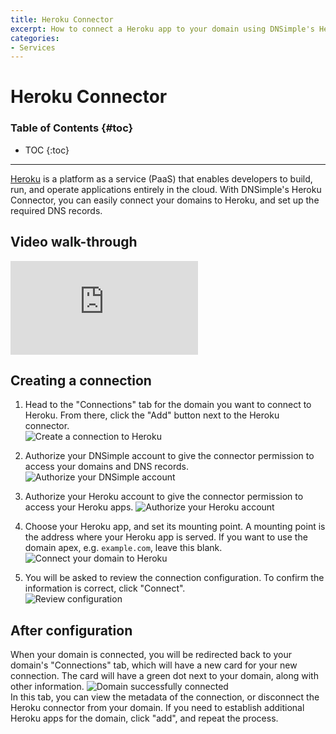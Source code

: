 ```yaml
---
title: Heroku Connector
excerpt: How to connect a Heroku app to your domain using DNSimple's Heroku Connector
categories:
- Services
---
```


# Heroku Connector

### Table of Contents {#toc}

* TOC
{:toc}

---

[Heroku](https://www.heroku.com) is a platform as a service (PaaS) that enables developers to build, run, and operate applications entirely in the cloud. With DNSimple's Heroku Connector, you can easily connect your domains to Heroku, and set up the required DNS records.

## Video walk-through

<div class="mb4 aspect-ratio aspect-ratio--16x9 z-0">
  <iframe src="https://www.youtube.com/embed/Z1I0L1aSIA8" class="aspect-ratio--object" frameborder="0" allow="accelero    meter; autoplay; clipboard-write; encrypted-media; gyroscope; picture-in-picture" allowfullscreen=""></iframe>
</div>

## Creating a connection

1. Head to the "Connections" tab for the domain you want to connect to Heroku. From there, click the "Add" button next to the Heroku connector.  
   ![Create a connection to Heroku](/files/heroku-connector-add-connector.png)


2. Authorize your DNSimple account to give the connector permission to access your domains and DNS records.
   ![Authorize your DNSimple account](/files/heroku-connector-authenticate-dnsimple.png)
   

3. Authorize your Heroku account to give the connector permission to access your Heroku apps.
![Authorize your Heroku account](/files/heroku-connector-connect-heroku.png)
   

4. Choose your Heroku app, and set its mounting point.
   <info>
   A mounting point is the address where your Heroku app is served. If you want to use the domain apex, e.g. `example.com`, leave this blank.
   </info>  
   ![Connect your domain to Heroku](/files/heroku-connector-connect-domain.png)
   

5. You will be asked to review the connection configuration. To confirm the information is correct, click "Connect".   
![Review configuration](/files/heroku-connector-confirm-config.png)
   
## After configuration
   
When your domain is connected, you will be redirected back to your domain's "Connections" tab, which will have a new card for your new connection. The card will have a green dot next to your domain, along with other information.
![Domain successfully connected](/files/heroku-connector-domain-connected.png)  
In this tab, you can view the metadata of the connection, or disconnect the Heroku connector from your domain. If you need to establish additional Heroku apps for the domain, click "add", and repeat the process.
   
